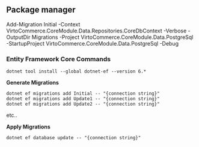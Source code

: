 
## Package manager 
Add-Migration Initial -Context VirtoCommerce.CoreModule.Data.Repositories.CoreDbContext  -Verbose -OutputDir Migrations -Project VirtoCommerce.CoreModule.Data.PostgreSql -StartupProject VirtoCommerce.CoreModule.Data.PostgreSql  -Debug



### Entity Framework Core Commands
```
dotnet tool install --global dotnet-ef --version 6.*
```

**Generate Migrations**

```
dotnet ef migrations add Initial -- "{connection string}"
dotnet ef migrations add Update1 -- "{connection string}"
dotnet ef migrations add Update2 -- "{connection string}"
```

etc..

**Apply Migrations**

`dotnet ef database update -- "{connection string}"`
